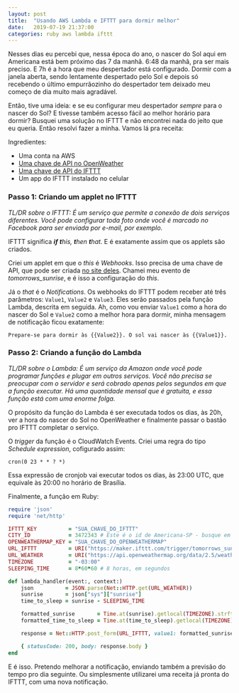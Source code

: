 ```yaml
---
layout: post
title:  "Usando AWS Lambda e IFTTT para dormir melhor"
date:   2019-07-19 21:37:00
categories: ruby aws lambda ifttt
---
```


Nesses dias eu percebi que, nessa época do ano, o nascer do Sol aqui em Americana está bem próximo das 7 da manhã. 6:48 da manhã, pra ser mais preciso. E 7h é a hora que meu despertador está configurado. Dormir com a janela aberta, sendo lentamente despertado pelo Sol e depois só recebendo o último empurrãozinho do despertador tem deixado meu começo de dia muito mais agradável.

Então, tive uma ideia: e se eu configurar meu despertador _sempre_ para o nascer do Sol? E tivesse também acesso fácil ao melhor horário para dormir? Busquei uma solução no IFTTT e não encontrei nada do jeito que eu queria. Então resolvi fazer a minha. Vamos lá pra receita:

Ingredientes:
- Uma conta na AWS
- [Uma chave de API no OpenWeather](https://openweathermap.org/api)
- [Uma chave de API do IFTTT](https://ifttt.com/maker_webhooks)
- Um app do IFTTT instalado no celular

### Passo 1: Criando um applet no IFTTT
_TL/DR sobre o IFTTT: É um serviço que permite a conexão de dois serviços diferentes. Você pode configurar toda foto onde você é marcado no Facebook para ser enviada por e-mail, por exemplo._

IFTTT significa _**if** **t**his, **t**hen **t**hat_. E é exatamente assim que os applets são criados.

Criei um applet em que o _this_ é _Webhooks_. Isso precisa de uma chave de API, que pode ser criada [no site deles](https://ifttt.com/maker_webhooks). Chamei meu evento de _tomorrows_sunrise_, e é isso a configuração do _this_.

Já o _that_ é o _Notifications_. Os webhooks do IFTTT podem receber até três parâmetros: `Value1`, `Value2` e `Value3`. Eles serão passados pela função Lambda, descrita em seguida. Ah, como vou enviar `Value1` como a hora do nascer do Sol e `Value2` como a melhor hora para dormir, minha mensagem de notificação ficou exatamente:
```
Prepare-se para dormir às {{Value2}}. O sol vai nascer às {{Value1}}.
```

### Passo 2: Criando a função do Lambda
_TL/DR sobre o Lambda: É um serviço da Amazon onde você pode programar funções e plugar em outros serviços. Você não precisa se preocupar com o servidor e será cobrado apenas pelos segundos em que a função executar. Há uma quantidade mensal que é gratuita, e essa função está com uma enorme folga._

O propósito da função do Lambda é ser executada todos os dias, às 20h, ver a hora do nascer do Sol no OpenWeather e finalmente passar o bastão pro IFTTT completar o serviço.

O _trigger_ da função é o CloudWatch Events. Criei uma regra do tipo _Schedule expression_, cofigurado assim:
```
cron(0 23 * * ? *)
```

Essa expressão de cronjob vai executar todos os dias, às 23:00 UTC, que equivale às 20:00 no horário de Brasília.

Finalmente, a função em Ruby:
```ruby
require 'json'
require 'net/http'

IFTTT_KEY          = "SUA_CHAVE_DO_IFTTT"
CITY_ID            = 3472343 # Este é o id de Americana-SP - busque em openweathermap.org
OPENWEATHERMAP_KEY = "SUA_CHAVE_DO_OPENWEATHERMAP"
URL_IFTTT          = URI("https://maker.ifttt.com/trigger/tomorrows_sunrise/with/key/#{IFTTT_KEY}")
URL_WEATHER        = URI("https://api.openweathermap.org/data/2.5/weather?id=#{CITY_ID}&appid=#{OPENWEATHERMAP_KEY}")
TIMEZONE           = "-03:00"
SLEEPING_TIME      = 8*60*60 # 8 horas, em segundos

def lambda_handler(event:, context:)
    json          = JSON.parse(Net::HTTP.get(URL_WEATHER))
    sunrise       = json["sys"]["sunrise"]
    time_to_sleep = sunrise - SLEEPING_TIME

    formatted_sunrise       = Time.at(sunrise).getlocal(TIMEZONE).strftime("%H:%M")
    formatted_time_to_sleep = Time.at(time_to_sleep).getlocal(TIMEZONE).strftime("%H:%M")

    response = Net::HTTP.post_form(URL_IFTTT, value1: formatted_sunrise, value2: formatted_time_to_sleep)

    { statusCode: 200, body: response.body }
end
```

E é isso. Pretendo melhorar a notificação, enviando também a previsão do tempo pro dia seguinte. Ou simplesmente utilizarei uma receita já pronta do IFTTT, com uma nova notificação.